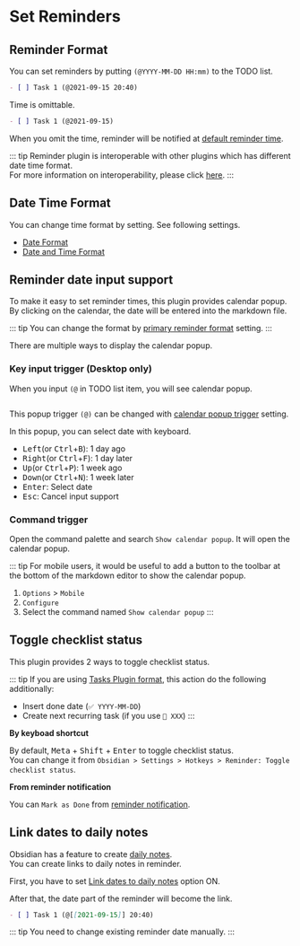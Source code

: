 # Set Reminders

## Reminder Format

You can set reminders by putting `(@YYYY-MM-DD HH:mm)` to the TODO list.

```markdown
- [ ] Task 1 (@2021-09-15 20:40)
```

Time is omittable.

```markdown
- [ ] Task 1 (@2021-09-15)
```

When you omit the time, reminder will be notified at [default reminder time](/setting/#reminder-time).

::: tip
Reminder plugin is interoperable with other plugins which has different date time format.  
For more information on interoperability, please click [here](/guide/interop-tasks).
:::

## Date Time Format

You can change time format by setting.
See following settings.

- [Date Format](/setting/#date-format)
- [Date and Time Format](/setting/#date-and-time-format)

## Reminder date input support

To make it easy to set reminder times, this plugin provides calendar popup.  
By clicking on the calendar, the date will be entered into the markdown file.

::: tip
You can change the format by [primary reminder format](/setting/#primary-reminder-format) setting.
:::

There are multiple ways to display the calendar popup.
### Key input trigger (Desktop only)

When you input `(@` in TODO list item, you will see calendar popup.  

<img :src="$withBase('/images/reminder-input-support.png')" width="400px">

This popup trigger `(@)` can be changed with [calendar popup trigger](/setting/#calendar-popup-trigger) setting.

In this popup, you can select date with keyboard. 

- <kbd>Left</kbd>(or <kbd>Ctrl</kbd>+<kbd>B</kbd>): 1 day ago
- <kbd>Right</kbd>(or <kbd>Ctrl</kbd>+<kbd>F</kbd>): 1 day later
- <kbd>Up</kbd>(or <kbd>Ctrl</kbd>+<kbd>P</kbd>): 1 week ago
- <kbd>Down</kbd>(or <kbd>Ctrl</kbd>+<kbd>N</kbd>): 1 week later
- <kbd>Enter</kbd>: Select date
- <kbd>Esc</kbd>: Cancel input support

### Command trigger

Open the command palette and search `Show calendar popup`.
It will open the calendar popup.

::: tip
For mobile users, it would be useful to add a button to the toolbar at the bottom of the markdown editor to show the calendar popup.

1. `Options` > `Mobile`
2. `Configure`
3. Select the command named `Show calendar popup`
:::

## Toggle checklist status

This plugin provides 2 ways to toggle checklist status.

::: tip
If you are using [Tasks Plugin format](/guide/interop-tasks.html), this action do the following additionally:
- Insert done date (`✅ YYYY-MM-DD`)
- Create next recurring task (if you use `🔁 XXX`)
:::

**By keyboad shortcut**

By default, <kbd>Meta</kbd> + <kbd>Shift</kbd> + <kbd>Enter</kbd> to toggle checklist status.  
You can change it from `Obsidian > Settings > Hotkeys > Reminder: Toggle checklist status`.

**From reminder notification**

You can `Mark as Done` from [reminder notification](/guide/notification.html).

## Link dates to daily notes

Obsidian has a feature to create [daily notes](https://help.obsidian.md/Plugins/Daily+notes).  
You can create links to daily notes in reminder.

First, you have to set [Link dates to daily notes](/setting/#link-dates-to-daily-notes) option ON.

After that, the date part of the reminder will become the link.

```markdown
- [ ] Task 1 (@[[2021-09-15]] 20:40)
```

::: tip
You need to change existing reminder date manually.
:::

